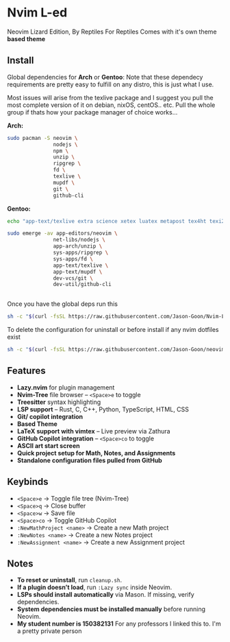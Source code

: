 # Nvim L-ed 
Neovim Lizard Edition, By Reptiles For Reptiles
Comes with it's own theme **based theme**

## Install  
Global dependencies for **Arch** or **Gentoo**: 
Note that these dependecy requirements are pretty easy to fulfill on any distro, this is just what I use. 

Most issues will arise from the texlive package and I suggest you pull the most complete version of it on debian, nixOS, centOS.. etc. Pull the whole group if thats how your package manager of choice works...   

**Arch:**  
```sh
sudo pacman -S neovim \
               nodejs \
               npm \
               unzip \
               ripgrep \
               fd \
               texlive \
               mupdf \
               git \
               github-cli
```


**Gentoo:**
```sh
echo "app-text/texlive extra science xetex luatex metapost tex4ht texi2html truetype xml png" | sudo tee -a /etc/portage/package.use/texlive

sudo emerge -av app-editors/neovim \
               net-libs/nodejs \
               app-arch/unzip \
               sys-apps/ripgrep \
               sys-apps/fd \
               app-text/texlive \
               app-text/mupdf \
               dev-vcs/git \
               dev-util/github-cli
 

```

Once you have the global deps run this

```sh
sh -c "$(curl -fsSL https://raw.githubusercontent.com/Jason-Goon/Nvim-L-ed/master/setup.sh)"
```

To delete the configuration for uninstall or before install if any nvim dotfiles exist 

```sh
sh -c "$(curl -fsSL https://raw.githubusercontent.com/Jason-Goon/neovimugicha/master/cleanup.sh)"
```


## Features

- **Lazy.nvim** for plugin management  
- **Nvim-Tree** file browser – `<Space>e` to toggle  
- **Treesitter** syntax highlighting  
- **LSP support** – Rust, C, C++, Python, TypeScript, HTML, CSS  
- **Git/ copilot integration**  
- **Based Theme**  
- **LaTeX support with vimtex** – Live preview via Zathura  
- **GitHub Copilot integration** – `<Space>co` to toggle  
- **ASCII art start screen**  
- **Quick project setup for Math, Notes, and Assignments**  
- **Standalone configuration files pulled from GitHub**  


## Keybinds

- `<Space>e` → Toggle file tree (Nvim-Tree)  
- `<Space>q` → Close buffer  
- `<Space>w` → Save file  
- `<Space>co` → Toggle GitHub Copilot  
- `:NewMathProject <name>` → Create a new Math project  
- `:NewNotes <name>` → Create a new Notes project  
- `:NewAssignment <name>` → Create a new Assignment project  


## Notes  

- **To reset or uninstall**, run `cleanup.sh`.  
- **If a plugin doesn’t load**, run `:Lazy sync` inside Neovim.  
- **LSPs should install automatically** via Mason. If missing, verify dependencies.  
- **System dependencies must be installed manually** before running Neovim.  
- **My student number is 150382131** For any professors I linked this to. I'm a pretty private person 

